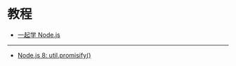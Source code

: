 # 教程
- [一起学 Node.js](https://github.com/nswbmw/N-blog)

---

- [Node.js 8: util.promisify()](http://2ality.com/2017/05/util-promisify.html)
